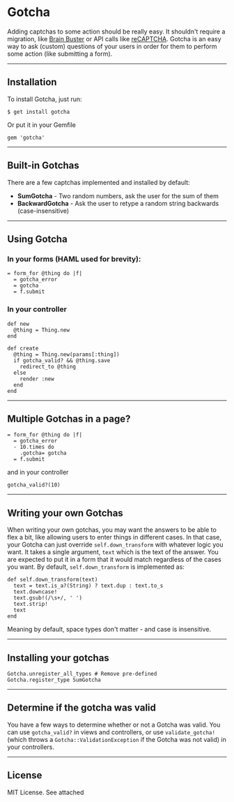 # Gotcha

Adding captchas to some action should be really easy.  It shouldn't require a migration, like [Brain Buster](https://github.com/rsanheim/brain_buster) or API calls like [reCAPTCHA](http://www.google.com/recaptcha).  Gotcha is an easy way to ask (custom) questions of your users in order for them to perform some action (like submitting a form).

---

## Installation

To install Gotcha, just run:

    $ get install gotcha

Or put it in your Gemfile

    gem 'gotcha'

---

## Built-in Gotchas

There are a few captchas implemented and installed by default:

* **SumGotcha** - Two random numbers, ask the user for the sum of them
* **BackwardGotcha** - Ask the user to retype a random string backwards (case-insensitive)

---

## Using Gotcha

### In your forms (HAML used for brevity):

    = form_for @thing do |f|
      = gotcha_error
      = gotcha
      = f.submit

### In your controller

    def new
      @thing = Thing.new
    end

    def create
      @thing = Thing.new(params[:thing])
      if gotcha_valid? && @thing.save
        redirect_to @thing
      else
        render :new
      end
    end

---

## Multiple Gotchas in a page?

    = form_for @thing do |f|
      = gotcha_error
      - 10.times do
        .gotcha= gotcha
      = f.submit

and in your controller

    gotcha_valid?(10)

---

## Writing your own Gotchas

When writing your own gotchas, you may want the answers to be able to flex a bit, like allowing users to enter things in different cases.  In that case, your Gotcha can just override `self.down_transform` with whatever logic you want.  It takes a single argument, `text` which is the text of the answer.  You are expected to put it in a form that it would match regardless of the cases you want.  By default, `self.down_transform` is implemented as:

    def self.down_transform(text)
      text = text.is_a?(String) ? text.dup : text.to_s
      text.downcase!
      text.gsub!(/\s+/, ' ')
      text.strip!
      text
    end

Meaning by default, space types don't matter - and case is insensitive.

---

## Installing your gotchas

    Gotcha.unregister_all_types # Remove pre-defined
    Gotcha.register_type SumGotcha

---

## Determine if the gotcha was valid

You have a few ways to determine whether or not a Gotcha was valid.  You can use `gotcha_valid?` in views and controllers, or use `validate_gotcha!` (which throws a `Gotcha::ValidationException` if the Gotcha was not valid) in your controllers.

---

## License

MIT License.   See attached
